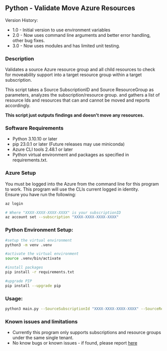 ## Python - Validate Move Azure Resources 


Version History:  
* 1.0 - Initial version to use environment variables  
* 2.0 - Now uses command line arguments and better error handling, other bug fixes.  
* 3.0 - Now uses modules and has limited unit testing.

### Description ###
Validates a source Azure resource group and all child resources to check for moveability support into a target resource group within a target subscription.  

This script takes a Source SubscriptionID and Source ResourceGroup as parameters, analyzes the subscription/resource group.
and gathers a list of resource Ids and resources that can and cannot be moved and reports accordingly.  

**This script just outputs findings and doesn't move any resources.**   

### Software Requirements ###
* Python 3.10.10 or later
* pip 23.0.1 or later (Future releases may use miniconda)
* Azure CLI tools 2.48.1 or later
* Python virtual environment and packages as specified in requirements.txt.  

### Azure Setup ###
You must be logged into the Azure from the command line for this program to work. This program will use the CLIs current logged in identity.  
Ensure you have run the following:
```bash
az login

# Where "XXXX-XXXX-XXXX-XXXX" is your subscriptionID
az account set --subscription "XXXX-XXXX-XXXX-XXXX"
```

### Python Environment Setup: ###
```bash
#setup the virtual environment
python3 -m venv .venv 

#activate the virtual environment
source .venv/bin/activate

#install packages
pip install -r requirements.txt

#upgrade PIP
pip install --upgrade pip
```

### Usage: ###
```bash
python3 main.py --SourceSubscriptionId "XXXX-XXXX-XXXX-XXXX" --SourceResourceGroup "SourceRSG" --TargetSubscriptionId "XXXX-XXXX-XXXX-XXXX" --TargetResourceGroup "TargetRSG"
```

### Known issues and limitations ###
* Currently this program only supports subscriptions and resource groups under the same single tenant.
* No know bugs or known issues - if found, please report [here](https://github.com/AaronSaikovski/pyazvalidatemoveresources/issues)